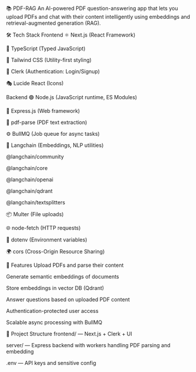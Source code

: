 📚 PDF-RAG
An AI-powered PDF question-answering app that lets you upload PDFs and chat with their content intelligently using embeddings and retrieval-augmented generation (RAG).

🛠 Tech Stack
Frontend
⚛️ Next.js (React Framework)

📝 TypeScript (Typed JavaScript)

🎨 Tailwind CSS (Utility-first styling)

🔐 Clerk (Authentication: Login/Signup)

🎭 Lucide React (Icons)

Backend
🟢 Node.js (JavaScript runtime, ES Modules)

🚂 Express.js (Web framework)

📄 pdf-parse (PDF text extraction)

⚙️ BullMQ (Job queue for async tasks)

🧠 Langchain (Embeddings, NLP utilities)

@langchain/community

@langchain/core

@langchain/openai

@langchain/qdrant

@langchain/textsplitters

📦 Multer (File uploads)

🌐 node-fetch (HTTP requests)

🔐 dotenv (Environment variables)

🌍 cors (Cross-Origin Resource Sharing)

🚀 Features
Upload PDFs and parse their content

Generate semantic embeddings of documents

Store embeddings in vector DB (Qdrant)

Answer questions based on uploaded PDF content

Authentication-protected user access

Scalable async processing with BullMQ

📂 Project Structure
frontend/ — Next.js + Clerk + UI

server/ — Express backend with workers handling PDF parsing and embedding

.env — API keys and sensitive config


